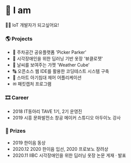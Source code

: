 
# 👋 I am
  👨‍💻 IoT 개발자가 되고싶어요!

### 🌎 Projects
  * 🚚 주차공간 공유플랫폼 'Picker Parker' <br>
  * 👔 시각장애인을 위한 딥러닝 기반 옷장 '뷰클로젯' <br>
  * 🌈 날씨를 보여주는 가젯 'Weather Cube' <br>
  * 🔠 오픈소스 웹 IDE를 활용한 코딩테스트 시스템 구축 <br>
  * 👶 스마트 아기침대 제어 어플리케이션 <br>
  * ✉ 패킷캡처 프로그램 <br>

### 🎞 Career
* 2018 IT동아리 TAVE 1기, 2기 운영진
* 2019 시흥 문화발전소 창공 메이커 스튜디오 아두이노 강사

### 🏅 Prizes

* 2019 한이음 동상
* 2020.12 2020 한이음 입선, 2020 프로보노 장려상
* 2020.11 IIBC 시각장애인을 위한 딥러닝 옷장 논문 게재 · 발표

<!-- **mindi1206/mindi1206** is a ✨ _special_ ✨ repository because its `README.md` (this file) appears on your GitHub profile.

Here are some ideas to get you started:


- 🔭 I’m currently working on ...
- 🌱 I’m currently learning ...
- 👯 I’m looking to collaborate on ...
- 🤔 I’m looking for help with ...
- 💬 Ask me about ...
- 📫 How to reach me: ...
- 😄 Pronouns: ...
- ⚡ Fun fact: ...
-->
